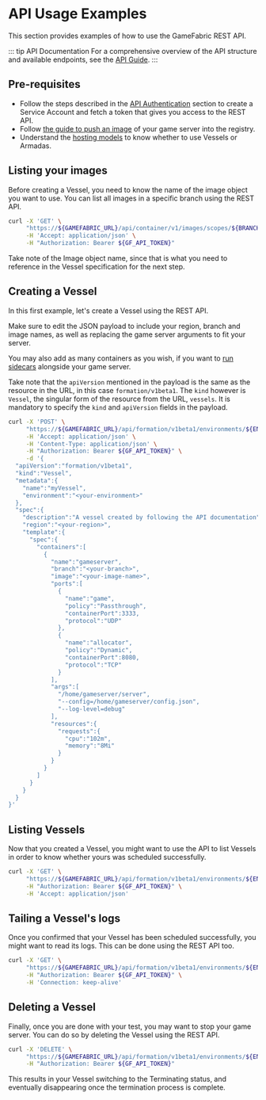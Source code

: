 # API Usage Examples

This section provides examples of how to use the GameFabric REST API.

::: tip API Documentation
For a comprehensive overview of the API structure and available endpoints, see the [API Guide](/multiplayer-servers/api/guide).
:::

## Pre-requisites

* Follow the steps described in the [API Authentication](../getting-started/authentication.md) section to create a Service Account and fetch a token that gives you access to the REST API.
* Follow [the guide to push an image](../getting-started/pushing-container-images.md) of your game server into the registry.
* Understand the [hosting models](/multiplayer-servers/hosting-models/identifying-your-hosting-model) to know whether to use Vessels or Armadas.

## Listing your images

Before creating a Vessel, you need to know the name of the image object you want to use.
You can list all images in a specific branch using the REST API.

```bash
curl -X 'GET' \
     "https://${GAMEFABRIC_URL}/api/container/v1/images/scopes/${BRANCH}" \
     -H 'Accept: application/json' \
     -H "Authorization: Bearer ${GF_API_TOKEN}"
```

Take note of the Image object name, since that is what you need to reference in the Vessel specification for the next step.

## Creating a Vessel

In this first example, let's create a Vessel using the REST API.

Make sure to edit the JSON payload to include your region, branch and image names, as well as replacing the game server arguments to fit your server.

You may also add as many containers as you wish, if you want to [run sidecars](https://kubernetes.io/docs/concepts/workloads/pods/sidecar-containers/) alongside your game server.

Take note that the `apiVersion` mentioned in the payload is the same as the resource in the URL, in this case `formation/v1beta1`.
The `kind` however is `Vessel`, the singular form of the resource from the URL, `vessels`.
It is mandatory to specify the `kind` and `apiVersion` fields in the payload.

```bash
curl -X 'POST' \
     "https://${GAMEFABRIC_URL}/api/formation/v1beta1/environments/${ENV}/vessels" \
     -H 'Accept: application/json' \
     -H 'Content-Type: application/json' \
     -H "Authorization: Bearer ${GF_API_TOKEN}" \
     -d '{
  "apiVersion":"formation/v1beta1",
  "kind":"Vessel",
  "metadata":{
    "name":"myVessel",
    "environment":"<your-environment>"
  },
  "spec":{
    "description":"A vessel created by following the API documentation",
    "region":"<your-region>",
    "template":{
      "spec":{
        "containers":[
          {
            "name":"gameserver",
            "branch":"<your-branch>",
            "image":"<your-image-name>",
            "ports":[
              {
                "name":"game",
                "policy":"Passthrough",
                "containerPort":3333,
                "protocol":"UDP"
              },
              {
                "name":"allocator",
                "policy":"Dynamic",
                "containerPort":8080,
                "protocol":"TCP"
              }
            ],
            "args":[
              "/home/gameserver/server",
              "--config=/home/gameserver/config.json",
              "--log-level=debug"
            ],
            "resources":{
              "requests":{
                "cpu":"102m",
                "memory":"8Mi"
              }
            }
          }
        ]
      }
    }
  }
}'
```

## Listing Vessels

Now that you created a Vessel, you might want to use the API to list Vessels in order to know whether yours was scheduled successfully.

```bash
curl -X 'GET' \
     "https://${GAMEFABRIC_URL}/api/formation/v1beta1/environments/${ENV}/vessels" \
     -H "Authorization: Bearer ${GF_API_TOKEN}" \
     -H 'Accept: application/json'
```

## Tailing a Vessel's logs

Once you confirmed that your Vessel has been scheduled successfully, you might want to read its logs.
This can be done using the REST API too.

```bash
curl -X 'GET' \
     "https://${GAMEFABRIC_URL}/api/formation/v1beta1/environments/${ENV}/vessels/${VESSSEL_NAME}/logs?follow=true" \
     -H "Authorization: Bearer ${GF_API_TOKEN}" \
     -H 'Connection: keep-alive'
```

## Deleting a Vessel

Finally, once you are done with your test, you may want to stop your game server.
You can do so by deleting the Vessel using the REST API.

```bash
curl -X 'DELETE' \
     "https://${GAMEFABRIC_URL}/api/formation/v1beta1/environments/${ENV}/vessels/${VESSSEL_NAME}" \
     -H "Authorization: Bearer ${GF_API_TOKEN}"
```

This results in your Vessel switching to the Terminating status, and eventually disappearing once the termination process is complete.
